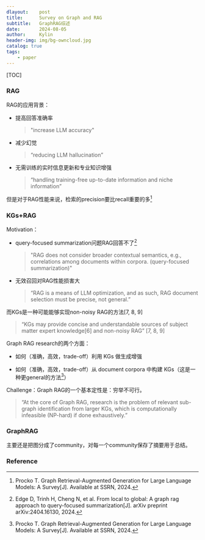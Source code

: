 ```yaml
---
dlayout:    post
title:      Survey on Graph and RAG
subtitle:   GraphRAG综述
date:       2024-08-05
author:     Kylin
header-img: img/bg-owncloud.jpg
catalog: true
tags:
    - paper
---
```




[TOC]

### RAG

RAG的应用背景：

- 提高回答准确率 

  >  "increase LLM accuracy"

- 减少幻觉 

  >  “reducing LLM hallucination”

- 无需训练的实时信息更新和专业知识增强 

  >  “handling training-free up-to-date information and niche information”

但是对于RAG性能来说，检索的precision要比recall重要的多[^1]



### KGs+RAG

Motivation：

- query-focused summarization问题RAG回答不了[^2] 

  > "RAG does not consider broader contextual semantics, e.g., correlations among documents within corpora. (query-focused summarization)"

- 无效召回对RAG性能损害大

  > “RAG is a means of LLM optimization, and as such, RAG document selection must be precise, not general.”

而KGs是一种可能能够实现non-noisy RAG的方法[7, 8, 9] 

> “KGs may provide concise and understandable sources of subject matter expert knowledge[6] and non-noisy RAG” [7, 8, 9]

Graph RAG research的两个方面：

- 如何（准确，高效，trade-off）利用 KGs 做生成增强

- 如何（准确，高效，trade-off）从 document corpora 中构建 KGs（这是一种更general的方法[^1]）

Challenge：Graph RAG的一个基本定性是：穷举不可行。

> “At the core of Graph RAG, research is the problem of relevant sub-graph identification from larger KGs, which is computationally infeasible (NP-hard) if done exhaustively.”



### GraphRAG

主要还是把图分成了community，对每一个community保存了摘要用于总结。





### Reference

[^1]: Procko T. Graph Retrieval-Augmented Generation for Large Language Models: A Survey[J]. Available at SSRN, 2024.
[^2]: Edge D, Trinh H, Cheng N, et al. From local to global: A graph rag approach to query-focused summarization[J]. arXiv preprint arXiv:2404.16130, 2024.
[^3]: H. Zhang and M. Omair Shafiq, "Triple-Aware Reasoning: A Retrieval-Augmented Generation Approach for Enhancing Question-Answering Tasks with Knowledge Graphs and Large Language Models," *The 37th Canadian Conference on Artificial* *Intelligence,* 2024.
[^4]:  J. Fang, Z. Meng and C. Macdonald, "TRACE the Evidence: Constructing Knowledge-Grounded Reasoning Chains for Retrieval-Augmented Generation," *arXiv preprint arXiv:2406.11460,* 2024.
[^5]: Y. Sha, Y. Feng, M. He, S. Liu and Y. Ji, "Retrieval-Augmented Knowledge Graph Reasoning for Commonsense Question Answering," *Mathematics ,* vol. 11, no. 15, 2023.

